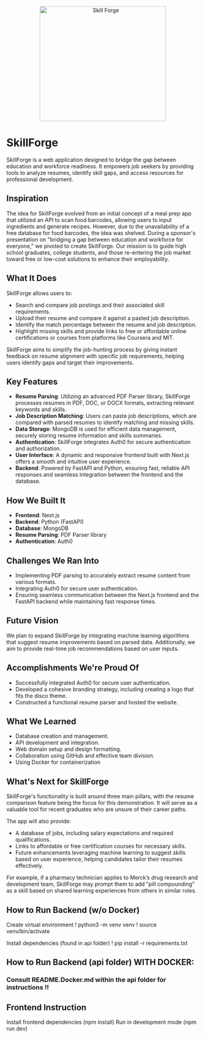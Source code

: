 <p align="center">
  <img src="public\images\logo.svg" alt="Skill Forge" width="330" height="300"/>
</p>


# SkillForge
SkillForge is a web application designed to bridge the gap between education and workforce readiness. It empowers job seekers by providing tools to analyze resumes, identify skill gaps, and access resources for professional development. 

## Inspiration

The idea for SkillForge evolved from an initial concept of a meal prep app that utilized an API to scan food barcodes, allowing users to input ingredients and generate recipes. However, due to the unavailability of a free database for food barcodes, the idea was shelved. During a sponsor's presentation on "bridging a gap between education and workforce for everyone," we pivoted to create SkillForge. Our mission is to guide high school graduates, college students, and those re-entering the job market toward free or low-cost solutions to enhance their employability.

## What It Does

SkillForge allows users to:
- Search and compare job postings and their associated skill requirements.
- Upload their resume and compare it against a pasted job description.
- Identify the match percentage between the resume and job description.
- Highlight missing skills and provide links to free or affordable online certifications or courses from platforms like Coursera and MIT.
  
SkillForge aims to simplify the job-hunting process by giving instant feedback on resume alignment with specific job requirements, helping users identify gaps and target their improvements.

## Key Features

- **Resume Parsing**: Utilizing an advanced PDF Parser library, SkillForge processes resumes in PDF, DOC, or DOCX formats, extracting relevant keywords and skills.
- **Job Description Matching**: Users can paste job descriptions, which are compared with parsed resumes to identify matching and missing skills.
- **Data Storage**: MongoDB is used for efficient data management, securely storing resume information and skills summaries.
- **Authentication**: SkillForge integrates Auth0 for secure authentication and authorization.
- **User Interface**: A dynamic and responsive frontend built with Next.js offers a smooth and intuitive user experience.
- **Backend**: Powered by FastAPI and Python, ensuring fast, reliable API responses and seamless integration between the frontend and the database.

## How We Built It

- **Frontend**: Next.js
- **Backend**: Python (FastAPI)
- **Database**: MongoDB
- **Resume Parsing**: PDF Parser library
- **Authentication**: Auth0

## Challenges We Ran Into

- Implementing PDF parsing to accurately extract resume content from various formats.
- Integrating Auth0 for secure user authentication.
- Ensuring seamless communication between the Next.js frontend and the FastAPI backend while maintaining fast response times.

## Future Vision

We plan to expand SkillForge by integrating machine learning algorithms that suggest resume improvements based on parsed data. Additionally, we aim to provide real-time job recommendations based on user inputs.

## Accomplishments We're Proud Of

- Successfully integrated Auth0 for secure user authentication.
- Developed a cohesive branding strategy, including creating a logo that fits the disco theme.
- Constructed a functional resume parser and hosted the website.

## What We Learned

- Database creation and management.
- API development and integration.
- Web domain setup and design formatting.
- Collaboration using GitHub and effective team division.
- Using Docker for containerization

## What's Next for SkillForge

SkillForge's functionality is built around three main pillars, with the resume comparison feature being the focus for this demonstration. It will serve as a valuable tool for recent graduates who are unsure of their career paths. 

The app will also provide:
- A database of jobs, including salary expectations and required qualifications.
- Links to affordable or free certification courses for necessary skills.
- Future enhancements leveraging machine learning to suggest skills based on user experience, helping candidates tailor their resumes effectively.

For example, if a pharmacy technician applies to Merck’s drug research and development team, SkillForge may prompt them to add "pill compounding" as a skill based on shared learning experiences from others in similar roles.

## How to Run Backend (w/o Docker)
Create virtual environment
! python3 -m venv venv
! source venv/bin/activate

Install dependencies (found in api folder)
! pip install -r requirements.txt


## How to Run Backend (api folder) WITH DOCKER:
### Consult README.Docker.md within the api folder for instructions !!

## Frontend Instruction
Install frontend dependencies (npm install) 
Run in development mode (npm run dev)
